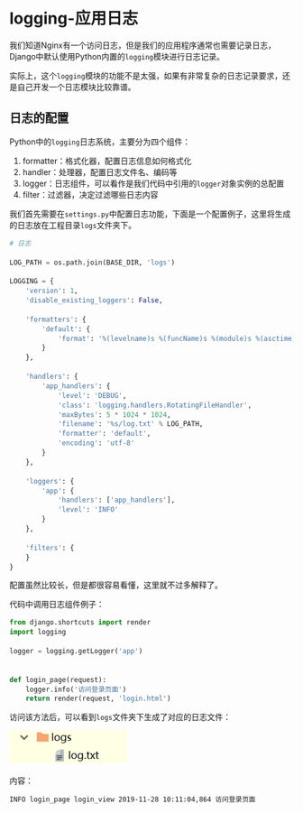 # logging-应用日志

我们知道Nginx有一个访问日志，但是我们的应用程序通常也需要记录日志，Django中默认使用Python内置的`logging`模块进行日志记录。

实际上，这个`logging`模块的功能不是太强，如果有非常复杂的日志记录要求，还是自己开发一个日志模块比较靠谱。

## 日志的配置

Python中的`logging`日志系统，主要分为四个组件：

1. formatter：格式化器，配置日志信息如何格式化
2. handler：处理器，配置日志文件名、编码等
3. logger：日志组件，可以看作是我们代码中引用的`logger`对象实例的总配置
4. filter：过滤器，决定过滤哪些日志内容

我们首先需要在`settings.py`中配置日志功能，下面是一个配置例子，这里将生成的日志放在工程目录`logs`文件夹下。

```python
# 日志

LOG_PATH = os.path.join(BASE_DIR, 'logs')

LOGGING = {
    'version': 1,
    'disable_existing_loggers': False,

    'formatters': {
        'default': {
            'format': '%(levelname)s %(funcName)s %(module)s %(asctime)s %(message)s'
        }
    },

    'handlers': {
        'app_handlers': {
            'level': 'DEBUG',
            'class': 'logging.handlers.RotatingFileHandler',
            'maxBytes': 5 * 1024 * 1024,
            'filename': '%s/log.txt' % LOG_PATH,
            'formatter': 'default',
            'encoding': 'utf-8'
        }
    },

    'loggers': {
        'app': {
            'handlers': ['app_handlers'],
            'level': 'INFO'
        }
    },

    'filters': {
    }
}
```

配置虽然比较长，但是都很容易看懂，这里就不过多解释了。

代码中调用日志组件例子：

```python
from django.shortcuts import render
import logging

logger = logging.getLogger('app')


def login_page(request):
    logger.info('访问登录页面')
    return render(request, 'login.html')
```

访问该方法后，可以看到`logs`文件夹下生成了对应的日志文件：

![](res/1.png)

内容：

```
INFO login_page login_view 2019-11-28 10:11:04,864 访问登录页面
```
